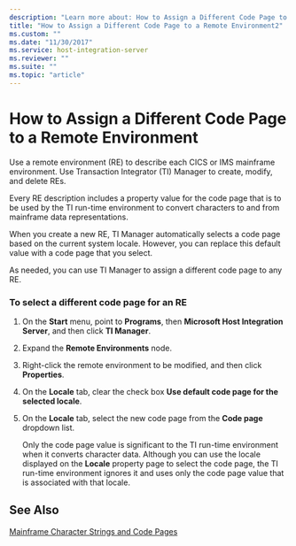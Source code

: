 ```yaml
---
description: "Learn more about: How to Assign a Different Code Page to a Remote Environment"
title: "How to Assign a Different Code Page to a Remote Environment2"
ms.custom: ""
ms.date: "11/30/2017"
ms.service: host-integration-server
ms.reviewer: ""
ms.suite: ""
ms.topic: "article"
---
```

# How to Assign a Different Code Page to a Remote Environment
Use a remote environment (RE) to describe each CICS or IMS mainframe environment. Use Transaction Integrator (TI) Manager to create, modify, and delete REs.  
  
 Every RE description includes a property value for the code page that is to be used by the TI run-time environment to convert characters to and from mainframe data representations.  
  
 When you create a new RE, TI Manager automatically selects a code page based on the current system locale. However, you can replace this default value with a code page that you select.  
  
 As needed, you can use TI Manager to assign a different code page to any RE.  
  
### To select a different code page for an RE  
  
1. On the **Start** menu, point to **Programs**, then **Microsoft Host Integration Server**, and then click **TI Manager**.  
  
2. Expand the **Remote Environments** node.  
  
3. Right-click the remote environment to be modified, and then click **Properties**.  
  
4. On the **Locale** tab, clear the check box **Use default code page for the selected locale**.  
  
5. On the **Locale** tab, select the new code page from the **Code page** dropdown list.  
  
   Only the code page value is significant to the TI run-time environment when it converts character data. Although you can use the locale displayed on the **Locale** property page to select the code page, the TI run-time environment ignores it and uses only the code page value that is associated with that locale.  
  
## See Also  
 [Mainframe Character Strings and Code Pages](../core/mainframe-character-strings-and-code-pages2.md)
